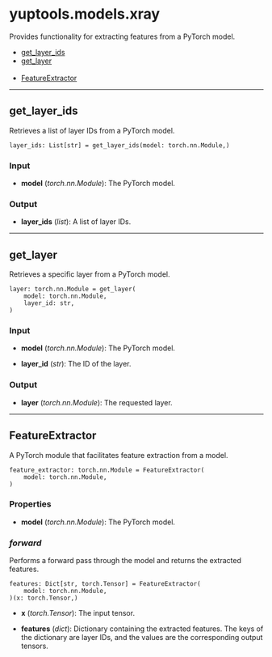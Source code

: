 # yuptools.models.xray

Provides functionality for extracting features from a PyTorch model.


- [get_layer_ids](#get_layer_ids)
- [get_layer](#get_layer)
</br></br>
- [FeatureExtractor](#FeatureExtractor)


---


## get_layer_ids

Retrieves a list of layer IDs from a PyTorch model.

```
layer_ids: List[str] = get_layer_ids(model: torch.nn.Module,)
```

### Input

- **model** (*torch.nn.Module*):
The PyTorch model.

### Output

- **layer_ids** (*list*):
A list of layer IDs.


---


## get_layer

Retrieves a specific layer from a PyTorch model.

```
layer: torch.nn.Module = get_layer(
    model: torch.nn.Module,
    layer_id: str,
)
```

### Input

- **model** (*torch.nn.Module*):
The PyTorch model.

- **layer_id** (*str*):
The ID of the layer.

### Output

- **layer** (*torch.nn.Module*):
The requested layer.


---


## FeatureExtractor

A PyTorch module that facilitates feature extraction from a model.

```
feature_extractor: torch.nn.Module = FeatureExtractor(
    model: torch.nn.Module,
)
```

### Properties

- **model** (*torch.nn.Module*):
The PyTorch model.

### *forward*

Performs a forward pass through the model and returns the extracted features.

```
features: Dict[str, torch.Tensor] = FeatureExtractor(
    model: torch.nn.Module,
)(x: torch.Tensor,)
```

- **x** (*torch.Tensor*):
The input tensor.

- **features** (*dict*):
Dictionary containing the extracted features.
The keys of the dictionary are layer IDs, and the values are the corresponding output tensors.
